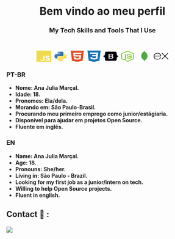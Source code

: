 <div align='center'> 
<h1><b>Bem vindo ao meu perfil
</div>

<h3 align='center'>My Tech Skills and Tools That I Use<h3>

<div style="display: block" align="center" justify-content="space-between"><br>
  <img align="center" alt="Julia-Js" height="30" width="40" src="https://raw.githubusercontent.com/devicons/devicon/master/icons/javascript/javascript-plain.svg">
  <img align="center" alt="Julia-Python" height="30" width="40" src="https://raw.githubusercontent.com/devicons/devicon/master/icons/python/python-original.svg">
  <img align="center" alt="Julia-HTML" height="30" width="40" src="https://raw.githubusercontent.com/devicons/devicon/master/icons/html5/html5-plain.svg">
  <img align="center" alt="Julia-CSS" height="30" width="40" src="https://raw.githubusercontent.com/devicons/devicon/master/icons/css3/css3-plain.svg">
  <img align="center" alt="Julia-BOOTSTRAP" height="30" width="40" src="https://raw.githubusercontent.com/devicons/devicon/master/icons/bootstrap/bootstrap-plain.svg">
  <img align="center" alt="Julia-NODEJS" height="30" width="40" src="https://raw.githubusercontent.com/devicons/devicon/master/icons/nodejs/nodejs-original.svg">
  <img align="center" alt="Julia-MONGODB" height="30" width="40" src="https://raw.githubusercontent.com/devicons/devicon/master/icons/mongodb/mongodb-plain.svg">
  <img align="center" alt="Julia-EXPRESS" height="30" width="40" src="https://raw.githubusercontent.com/devicons/devicon/master/icons/express/express-original.svg">
</div>

 ###  PT-BR
- Nome: Ana Julia Marçal.
- Idade: 18.
- Pronomes: Ela/dela.
- Morando em: São Paulo-Brasil.
- Procurando meu primeiro emprego como junior/estágiaria.
- Disponível para ajudar em projetos Open Source.
- Fluente em inglês.

 ###  EN
- Name: Ana Julia Marçal.
- Age: 18.
- Pronouns: She/her.
- Living in: São Paulo - Brazil.
- Looking for my first job as a junior/intern on tech.
- Willing to help Open Source projects.
- Fluent in english.

 <h2> Contact 📧 :</h2>
<a href = "mailto:anajulia.05marcali@gmail.com"><img align="center" src="https://img.shields.io/badge/Gmail-D14836?style=for-the-badge&logo=gmail&logoColor=white" target="_blank"></a> 

